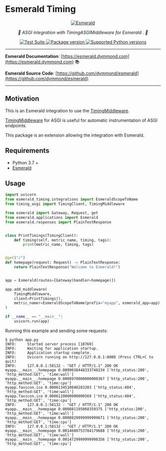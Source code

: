 # Esmerald Timing

<p align="center">
  <a href="https://esmerald.dymmond.com"><img src="https://res.cloudinary.com/dymmond/image/upload/v1671718628/esmerald/img/logo-gr_oyr4my.png" alt='Esmerald'></a>
</p>

<p align="center">
    <em>🚀 ASGI integration with TimingASGIMiddleware for Esmerald . 🚀</em>
</p>

<p align="center">
<a href="https://github.com/dymmond/esmerald-timing/workflows/Test%20Suite/badge.svg?event=push&branch=main" target="_blank">
    <img src="https://github.com/dymmond/esmerald-timing/workflows/Test%20Suite/badge.svg?event=push&branch=main" alt="Test Suite">
</a>

<a href="https://pypi.org/project/esmerald-timing" target="_blank">
    <img src="https://img.shields.io/pypi/v/esmerald?color=%2334D058&label=pypi%20package" alt="Package version">
</a>

<a href="https://pypi.org/project/esmerald-timing" target="_blank">
    <img src="https://img.shields.io/pypi/pyversions/esmerald-timing.svg?color=%2334D058" alt="Supported Python versions">
</a>
</p>

---

**Esmerald Documentation**: [https://esmerald.dymmond.com](https://esmerald.dymmond.com) 📚

**Esmerald Source Code**: [https://github.com/dymmond/esmerald](https://github.com/dymmond/esmerald)

---

## Motivation

This is an Esmerald integration to use the [TimingMiddleware](https://github.com/steinnes/timing-asgi).

[TimingMiddleware](https://github.com/steinnes/timing-asgi) for ASGI is useful for automatic
instrumentation of ASGI endpoints.

This package is an extension allowing the integration with Esmerald.

## Requirements

* Python 3.7 +
* [Esmerald](https://esmerald.dymmond.com)

## Usage

```python
import uvicorn
from esmerald_timing.integrations import EsmeraldScopeToName
from timing_asgi import TimingClient, TimingMiddleware

from esmerald import Gateway, Request, get
from esmerald.applications import Esmerald
from esmerald.responses import PlainTextResponse


class PrintTimings(TimingClient):
    def timing(self, metric_name, timing, tags):
        print(metric_name, timing, tags)


@get("/")
def homepage(request: Request) -> PlainTextResponse:
    return PlainTextResponse("Welcome to Esmerald!")


app = Esmerald(routes=[Gateway(handler=homepage)])

app.add_middleware(
    TimingMiddleware,
    client=PrintTimings(),
    metric_namer=EsmeraldScopeToName(prefix="myapp", esmerald_app=app),
)

if __name__ == "__main__":
    uvicorn.run(app)
```

Running this example and sending some requests:

```shell
$ python app.py
INFO:     Started server process [18769]
INFO:     Waiting for application startup.
INFO:     Application startup complete.
INFO:     Uvicorn running on http://127.0.0.1:8000 (Press CTRL+C to quit)
INFO:     127.0.0.1:58132 - "GET / HTTP/1.1" 200 OK
myapp.__main__.homepage 0.0009038448333740234 ['http_status:200', 'http_method:GET', 'time:wall']
myapp.__main__.homepage 0.0008970000000000367 ['http_status:200', 'http_method:GET', 'time:cpu']
myapp.favicon.ico 0.0006134510040283203 ['http_status:404', 'http_method:GET', 'time:wall']
myapp.favicon.ico 0.0006120000000000569 ['http_status:404', 'http_method:GET', 'time:cpu']
INFO:     127.0.0.1:58132 - "GET / HTTP/1.1" 200 OK
myapp.__main__.homepage 0.000881195068359375 ['http_status:200', 'http_method:GET', 'time:wall']
myapp.__main__.homepage 0.0008829999999999671 ['http_status:200', 'http_method:GET', 'time:cpu']
INFO:     127.0.0.1:58132 - "GET / HTTP/1.1" 200 OK
myapp.__main__.homepage 0.0014600753784179688 ['http_status:200', 'http_method:GET', 'time:wall']
myapp.__main__.homepage 0.0014729999999998356 ['http_status:200', 'http_method:GET', 'time:cpu']
```

